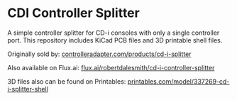 # CDI Controller Splitter

A simple controller splitter for CD-i consoles with only a single controller port. This repository includes KiCad PCB files and 3D printable shell files.

Originally sold by: [controlleradapter.com/products/cd-i-splitter](https://controlleradapter.com/products/cd-i-splitter)


Also available on Flux.ai: [flux.ai/robertdalesmith/cd-i-controller-splitter](https://www.flux.ai/robertdalesmith/cd-i-controller-splitter)

3D files also can be found on Printables: [printables.com/model/337269-cd-i-splitter-shell](https://www.printables.com/model/337269-cd-i-splitter-shell)
